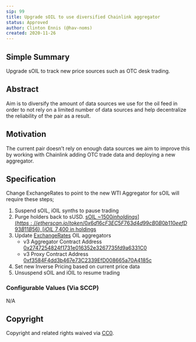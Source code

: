 ```yaml
---
sip: 99
title: Upgrade sOIL to use diversified Chainlink aggregator
status: Approved
author: Clinton Ennis (@hav-noms)
created: 2020-11-26
---
```


## Simple Summary

<!--"If you can't explain it simply, you don't understand it well enough." Simply describe the outcome the proposed changes intends to achieve. This should be non-technical and accessible to a casual community member.-->

Upgrade sOIL to track new price sources such as OTC desk trading.

## Abstract

<!--A short (~200 word) description of the proposed change, the abstract should clearly describe the proposed change. This is what *will* be done if the SIP is implemented, not *why* it should be done or *how* it will be done. If the SIP proposes deploying a new contract, write, "we propose to deploy a new contract that will do x".-->

Aim is to diversify the amount of data sources we use for the oil feed in order to not rely on a limited number of data sources and help decentralize the reliability of the pair as a result.


## Motivation

<!--This is the problem statement. This is the *why* of the SIP. It should clearly explain *why* the current state of the protocol is inadequate.  It is critical that you explain *why* the change is needed, if the SIP proposes changing how something is calculated, you must address *why* the current calculation is inaccurate or wrong. This is not the place to describe how the SIP will address the issue!-->

The current pair doesn’t rely on enough data sources we aim to improve this by working with Chainlink adding OTC trade data and deploying a new aggregator.


## Specification

<!--The specification should describe the syntax and semantics of any new feature, there are five sections
1. Overview
2. Rationale
3. Technical Specification
4. Test Cases
5. Configurable Values
-->

Change ExchangeRates to point to the new WTI Aggregator for sOIL will require these steps;

1. Suspend sOIL, iOIL synths to pause trading
2. Purge holders back to sUSD. [sOIL ~$1500 in holdings](https://etherscan.io/token/0x6d16cF3EC5F763d4d99cB0B0b110eefD93B11B56), [iOIL ~$7,400 in holdings](https://etherscan.io/token/0xa5a5df41883cdc00c4ccc6e8097130535399d9a3)
3. Update [ExchangeRates](http://contracts.synthetix.io/ExchangeRates) OIL aggregators
    - v3 Aggregator Contract Address [0x2747254824f1731e016352e3267735fd9a6331C0](https://etherscan.io/address/0x2747254824f1731e016352e3267735fd9a6331C0)
    - v3 Proxy Contract Address [0xf3584F4dd3b467e73C2339EfD008665a70A4185c](https://etherscan.io/address/0xf3584F4dd3b467e73C2339EfD008665a70A4185c)
4. Set new Inverse Pricing based on current price data
5. Unsuspend sOIL and iOIL to resume trading


### Configurable Values (Via SCCP)

<!--Please list all values configurable via SCCP under this implementation.-->

N/A

## Copyright

Copyright and related rights waived via [CC0](https://creativecommons.org/publicdomain/zero/1.0/).
